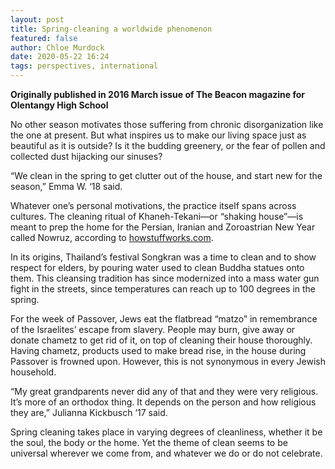 ```yaml
---
layout: post
title: Spring-cleaning a worldwide phenomenon
featured: false
author: Chloe Murdock
date: 2020-05-22 16:24
tags: perspectives, international
---
```


**Originally published in 2016 March issue of The Beacon magazine for Olentangy High School**

No other season motivates those suffering from chronic disorganization like the one at present. But what inspires us to make our living space just as beautiful as it is outside? Is it the budding greenery, or the fear of pollen and collected dust hijacking our sinuses?

“We clean in the spring to get clutter out of the house, and start new for the season,” Emma W. ‘18 said.

Whatever one’s personal motivations, the practice itself spans across cultures. The cleaning ritual of Khaneh-Tekani—or “shaking house”—is meant to prep the home for the Persian, Iranian and Zoroastrian New Year called Nowruz, according to [howstuffworks.com](howstuffworks.com).

In its origins, Thailand’s festival Songkran was a time to clean and to show respect for elders, by pouring water used to clean Buddha statues onto them. This cleansing tradition has since modernized into a mass water gun fight in the streets, since temperatures can reach up to 100 degrees in the spring.

For the week of Passover, Jews eat the flatbread “matzo” in remembrance of the Israelites’ escape from slavery. People may burn, give away or donate chametz to get rid of it, on top of cleaning their house thoroughly. Having chametz, products used to make bread rise, in the house during Passover is frowned upon. However, this is not synonymous in every Jewish household.

“My great grandparents never did any of that and they were very religious. It’s more of an orthodox thing. It depends on the person and how religious they are,” Julianna Kickbusch ‘17 said.

Spring cleaning takes place in varying degrees of cleanliness, whether it be the soul, the body or the home. Yet the theme of clean seems to be universal wherever we come from, and whatever we do or do not celebrate.
